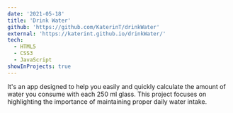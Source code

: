 ```yaml
---
date: '2021-05-18'
title: 'Drink Water'
github: 'https://github.com/KaterinT/drinkWater'
external: 'https://katerint.github.io/drinkWater/'
tech:
  - HTML5 
  - CSS3 
  - JavaScript
showInProjects: true
---
```


It's an app designed to help you easily and quickly calculate the amount of water you consume with each 250 ml glass. This project focuses on highlighting the importance of maintaining proper daily water intake.